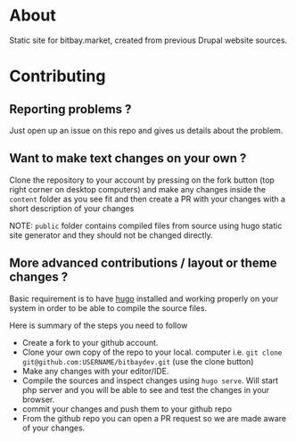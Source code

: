 # About 
Static site for bitbay.market, created from previous Drupal website sources.

# Contributing 
## Reporting problems ? 
Just open up an issue on this repo and gives us details about the problem.

## Want to make text changes on your own ? 
Clone the repository to your account by pressing on the fork button (top right corner on desktop computers) and make any changes inside the `content` folder as you see fit and then create a PR with your changes with a short description of your changes

NOTE: `public` folder contains compiled files from source using hugo static site generator and they should not be changed directly.

## More advanced contributions / layout or theme changes ? 
Basic requirement is to have [hugo](https://gohugo.io/) installed and working properly on your system in order to be able to compile the source files.

Here is summary of the steps you need to follow

- Create a fork to your github account.
- Clone your own copy of the repo to your local. computer i.e. `git clone git@github.com:USERNAME/bitbaydev.git` (use the clone button)
- Make any changes with your editor/IDE.
- Compile the sources and inspect changes using `hugo serve`.  Will start php server and you will be able to see and test the changes in your browser.
- commit your changes and push them to your github repo
- From the github repo you can open a PR request so we are made aware of your changes.